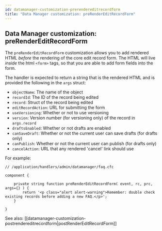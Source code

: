 ```yaml
---
id: datamanager-customization-prerendereditrecordform
title: "Data Manager customization: preRenderEditRecordForm"
---
```


## Data Manager customization: preRenderEditRecordForm

The `preRenderEditRecordForm` customization allows you to add rendered HTML _before_ the rendering of the core edit record form. The HTML will live _inside_ the html `<form>` tags, so that you are able to add form fields into the form.

The handler is expected to return a string that is the rendered HTML and is provided the following in the `args` struct:

* `objectName`: The name of the object
* `recordId`: The ID of the record being edited
* `record`: Struct of the record being edited
* `editRecordAction`: URL for submitting the form
* `useVersioning`: Whether or not to use versioning
* `version`: Version number (for versioning only) of the record in `args.record`
* `draftsEnabled`: Whether or not drafts are enabled
* `canSaveDraft`: Whether or not the current user can save drafts (for drafts only)
* `canPublish`: Whether or not the current user can publish (for drafts only)
* `cancelAction`: URL that any rendered 'cancel' link should use

For example:


```luceescript
// /application/handlers/admin/datamanager/faq.cfc

component {

	private string function preRenderEditRecordForm( event, rc, prc, args={} ) {
		return '<p class="alert alert-warning">Remember: double check existing records before adding a new FAQ.</p>';
	}

}
```

See also: [[datamanager-customization-postrendereditrecordform|postRenderEditRecordForm]]

